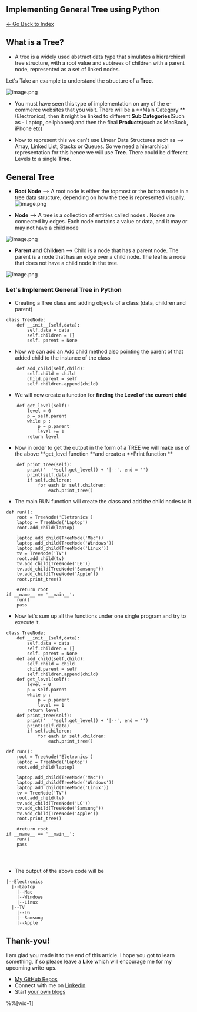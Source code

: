 ## Implementing General Tree using Python

> 
 [<- Go Back to Index ](https://carboncoffee.hashnode.dev/datastructures) 


## What is a Tree?

- A tree is a widely used abstract data type that simulates a hierarchical tree structure, with a root value and subtrees of children with a parent node, represented as a set of linked nodes.

Let's Take an example to understand the structure of a **Tree**. 



![image.png](https://cdn.hashnode.com/res/hashnode/image/upload/v1610616979713/xpHv_Kd8a.png)

- You must have seen this type of implementation on any of the e-commerce websites that you visit. There will be a **Main Category ** (Electronics), then it might be linked to different **Sub Categories**(Such as - Laptop, cellphones) and then the final **Products**(such as MacBook, iPhone etc)   

- Now to represent this we can't use Linear Data Structures such as -->  Array, Linked List, Stacks or Queues. So we need a hierarchical representation for this hence we will use  **Tree**. There could be different Levels to a single **Tree**.

## General Tree 

- **Root Node** --> A root node is either the topmost or the bottom node in a tree data structure, depending on how the tree is represented visually.
![image.png](https://cdn.hashnode.com/res/hashnode/image/upload/v1610616370780/53zbGwTxf.png)

- **Node** --> A tree is a collection of entities called nodes . Nodes are connected by edges. Each node contains a value or data, and it may or may not have a child node 

![image.png](https://cdn.hashnode.com/res/hashnode/image/upload/v1610616542590/k-m4BHJkO.png)

- **Parent and Children** --> Child is a node that has a parent node. The parent is a node that has an edge over a child node. The leaf is a node that does not have a child node in the tree. 

![image.png](https://cdn.hashnode.com/res/hashnode/image/upload/v1610616815403/7zcYEVGE9.png)

### Let's Implement General Tree in Python
- Creating a Tree class and adding objects of a class (data, children and parent) 

```
class TreeNode:
    def __init__(self,data):
        self.data = data
        self.children = []
        self. parent = None
``` 
 - Now we can add an Add child method also pointing the parent of that added child to the instance of the class


```
    def add_child(self,child):
        self.child = child 
        child.parent = self
        self.children.append(child)
``` 

- We will now create a function for **finding the Level of the current child**

```
    def get_level(self):
        level = 0 
        p = self.parent
        while p :
            p = p.parent
            level += 1
        return level 
``` 
- Now in order to get the output in the form of a TREE we will make use of the above **get_level function **and create a **Print function **


```
    def print_tree(self):
        print('  '*self.get_level() + '|--', end = '')
        print(self.data)
        if self.children:
            for each in self.children:
                each.print_tree()
``` 

- The main RUN function will create the class and add the child nodes to it 


```
def run():
    root = TreeNode('Eletronics')
    laptop = TreeNode('Laptop')
    root.add_child(laptop)

    laptop.add_child(TreeNode('Mac'))
    laptop.add_child(TreeNode('Windows'))
    laptop.add_child(TreeNode('Linux'))
    tv = TreeNode('TV')
    root.add_child(tv)
    tv.add_child(TreeNode('LG'))
    tv.add_child(TreeNode('Samsung'))
    tv.add_child(TreeNode('Apple'))
    root.print_tree()

    #return root
if __name__ == '__main__':
    run()
    pass
``` 

- Now let's sum up all the functions under one single program and try to execute it.

```
class TreeNode:
    def __init__(self,data):
        self.data = data
        self.children = []
        self. parent = None
    def add_child(self,child):
        self.child = child 
        child.parent = self
        self.children.append(child)
    def get_level(self):
        level = 0 
        p = self.parent
        while p :
            p = p.parent
            level += 1
        return level 
    def print_tree(self):
        print('  '*self.get_level() + '|--', end = '')
        print(self.data)
        if self.children:
            for each in self.children:
                each.print_tree()
        
def run():
    root = TreeNode('Eletronics')
    laptop = TreeNode('Laptop')
    root.add_child(laptop)

    laptop.add_child(TreeNode('Mac'))
    laptop.add_child(TreeNode('Windows'))
    laptop.add_child(TreeNode('Linux'))
    tv = TreeNode('TV')
    root.add_child(tv)
    tv.add_child(TreeNode('LG'))
    tv.add_child(TreeNode('Samsung'))
    tv.add_child(TreeNode('Apple'))
    root.print_tree()

    #return root
if __name__ == '__main__':
    run()
    pass
    
    
        

``` 
- The output of the above code will be 

```
|--Electronics
  |--Laptop
    |--Mac
    |--Windows
    |--Linux
  |--TV
    |--LG
    |--Samsung
    |--Apple
``` 

## Thank-you! 

I am glad you made it to the end of this article. I hope you got to learn something, if so please leave a **Like** which will encourage me for my upcoming write-ups. 


> 
- [My GitHub Repos](https://github.com/akxat)  
- Connect with me on  [Linkedin](https://www.linkedin.com/in/sharma-akshat/) 
- Start  [your own blogs ](https://hashnode.com/@AkshatSharma/joinme) 

%%[wid-1]

